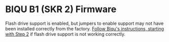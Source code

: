 # BIQU B1 (SKR 2) Firmware

Flash drive support is enabled, but jumpers to enable support may not have been installed correctly from the factory. [Follow Biqu's instructions, starting with Step 2](https://github.com/bigtreetech/BIQU-B1-SE-PLUS/blob/main/B1-SE%20fimware/B1-SE-U%20Disk%20Usage%20Tutorial-English.pdf) if flash drive support is not working correctly.
